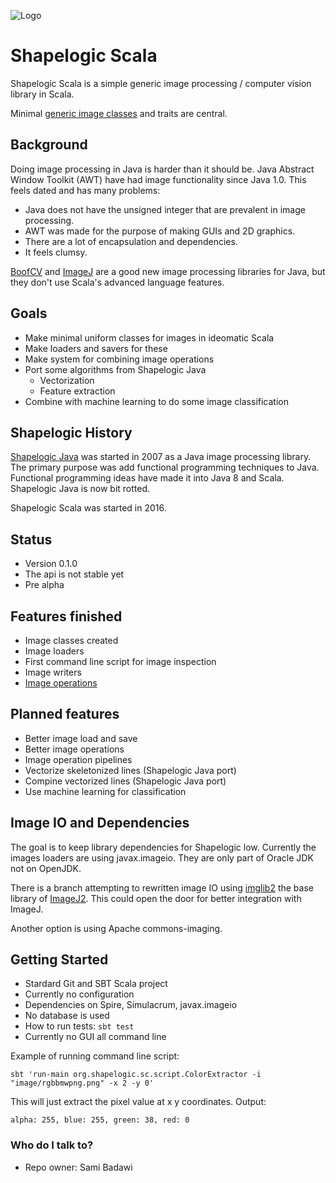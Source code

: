 ![Logo](https://github.com/sami-badawi/shapelogic/blob/master/docs/image/shapelogicsmallgradient.png)

# Shapelogic Scala #

Shapelogic Scala is a simple generic image processing / computer vision library in Scala. 

Minimal [generic image classes](https://github.com/sami-badawi/shapelogic-scala/wiki/Image-Classes-and-Traits) and traits are central.

## Background ##

Doing image processing in Java is harder than it should be.
Java Abstract Window Toolkit (AWT) have had image functionality since Java 1.0.
This feels dated and has many problems:
* Java does not have the unsigned integer that are prevalent in image processing.
* AWT was made for the purpose of making GUIs and 2D graphics.
* There are a lot of encapsulation and dependencies.
* It feels clumsy.

[BoofCV](http://boofcv.org) and [ImageJ](https://imagej.nih.gov/ij/features.html)
are a good new image processing libraries for Java, but they don't use Scala's advanced language features.

## Goals ##

* Make minimal uniform classes for images in ideomatic Scala
* Make loaders and savers for these
* Make system for combining image operations
* Port some algorithms from Shapelogic Java 
  * Vectorization 
  * Feature extraction
* Combine with machine learning to do some image classification

## Shapelogic History ##

[Shapelogic Java](http://shapelogic.org) was started in 2007 as a Java image processing library.
The primary purpose was add functional programming techniques to Java.
Functional programming ideas have made it into Java 8 and Scala.
Shapelogic Java is now bit rotted. 

Shapelogic Scala was started in 2016. 

## Status ##

* Version 0.1.0
* The api is not stable yet
* Pre alpha

## Features finished ##

* Image classes created
* Image loaders
* First command line script for image inspection
* Image writers
* [Image operations](https://github.com/sami-badawi/shapelogic-scala/wiki/Image-Operations)

## Planned features ##

* Better image load and save
* Better image operations
* Image operation pipelines
* Vectorize skeletonized lines (Shapelogic Java port)
* Compine vectorized lines (Shapelogic Java port)
* Use machine learning for classification

## Image IO and Dependencies ##

The goal is to keep library dependencies for Shapelogic low.
Currently the images loaders are using javax.imageio. They are only part of Oracle JDK not on OpenJDK.

There is a branch attempting to rewritten image IO using [imglib2](https://github.com/imglib/imglib2) 
the base library of [ImageJ2](https://github.com/imagej/imagej).
This could open the door for better integration with ImageJ.

Another option is using Apache commons-imaging.

## Getting Started ##

* Stardard Git and SBT Scala project
* Currently no configuration
* Dependencies on Spire, Simulacrum, javax.imageio
* No database is used
* How to run tests: ```sbt test```
* Currently no GUI all command line

Example of running command line script:
```
sbt 'run-main org.shapelogic.sc.script.ColorExtractor -i "image/rgbbmwpng.png" -x 2 -y 0'
```
This will just extract the pixel value at x y coordinates. Output:

```
alpha: 255, blue: 255, green: 38, red: 0
```

### Who do I talk to? ###

* Repo owner: Sami Badawi
